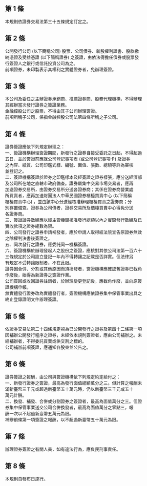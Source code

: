 第 1 條
-------
本規則依證券交易法第三十五條規定訂定之。

第 2 條
-------
公開發行公司 (以下簡稱公司) 股票、公司債券、新股權利證書、股款繳  
納憑證及受益憑證 (以下簡稱證券) 之簽證，由依法得擔任債券或股票發  
行簽證人之銀行或信託投資公司為之。  
前項證券，未印製表示其權利之實體證券者，免辦理簽證。

第 3 條
-------
本公司及委任之主辦證券承銷商、推薦證券商、股務代理機構，不得辦理  
其經辦當次發行證券之簽證業務。  
金融控股公司之股票，不得由其子公司辦理簽證。  
前項所稱子公司，係指金融控股公司法第四條所稱之子公司。

第 4 條
-------
證券簽證應依下列規定辦理之：  
一、簽證機構辦理簽證期間，新發行之證券自接受委託之日起，不得超過  
    五日，並於簽證前應就公司登記事項表 (或公司登記事項卡) 及證券  
    之內容、紙質、公司印鑑式樣、編號、面值、張數、總額等詳為審核  
    並登記之。  
二、簽證機構簽證於證券之印鑑樣本及經簽證之證券樣張，應分送經濟部  
    及公司所在地之直轄市政府備查。證券屬集中交易市場交易者，應再  
    加送證券交易所，由證券交易所分送各證券商；其係在證券商營業處  
    所買賣者，應再加送財團法人中華民國證券櫃檯買賣中心 (以下簡稱  
    櫃檯買賣中心) ，並由該中心分送經核准辦理櫃檯買賣之證券商；分  
    別存置備查。證券為公司債者，證券交易所及櫃檯買賣中心得免分送  
    各證券商。  
三、簽證證券數額應以經主管機關核准發行總額以內之實際發行數額及已  
    實收款項之證券總數為限。  
四、公司發行之證券申請補發者，應於申請人取得經法院宣告原證券無效  
    之除權判決書後簽證之。  
五、同次發行之證券，應委託同一機構簽證。   
六、簽證機構於辦理發起人之股份之簽證，應核對其依公司法第一百六十  
    三條規定於公司設立登記一年內不得轉讓之記載是否詳實。但法律另  
    有規定不受轉讓限制者，不在此限。  
證券因合併、分割或其他原因而須換發者，簽證機構應確認舊證券已截角  
作廢後，始得為新證券之簽證作業。  
公司買回或收回證券註銷者，於辦理變更登記後，應截角作廢，並向原簽  
證機構申報。  
無實體發行證券改為實體發行者，簽證機構應依證券集中保管事業出具之  
終止登錄證明文件辦理簽證。

第 5 條
-------
依證券交易法第二十四條規定視為已公開發行之證券及第四十二條第一項  
因補辦公開發行程序之證券，未經依本規則簽證者，應由公司補辦之。未  
經補辦者，不得委託買賣或供交割之標的。  
公司補辦前項簽證，應通知各股東並公告之。

第 6 條
-------
證券簽證之報酬，由公司與簽證機構依下列規定約定給付之：  
一、新發行證券之簽證，最高為發行面值總額萬分之三。但計算之報酬未  
    滿新臺幣三千元或超過新臺幣五十萬元時，仍以新臺幣三千元或五十  
    萬元計酬。  
二、換發、補發、合併或分割證券之簽證者，最高為面值萬分之三。但證  
    券集中保管事業送交公司合併換發者，最高為面值萬分之零點三，報  
    酬一次以不超過新臺幣五萬元為限。  
補辦前條第一項簽證之報酬，以不超過新臺幣五十萬元為限。

第 7 條
-------
辦理證券簽證之有關人員，如有違法行為，應負民刑事責任。

第 8 條
-------
本規則自發布日施行。

